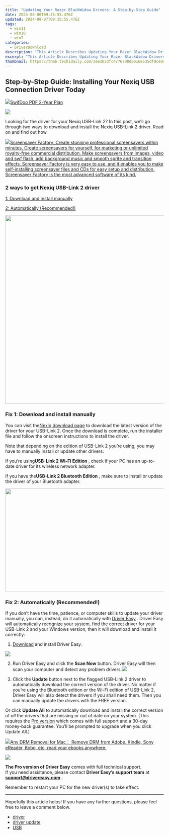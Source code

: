 ```yaml
---
title: "Updating Your Razer BlackWidow Drivers: A Step-by-Step Guide"
date: 2024-08-06T09:35:55.476Z
updated: 2024-08-07T09:35:55.476Z
tags:
  - win11
  - win10
  - win7
categories:
  - DriverDownload
description: "This Article Describes Updating Your Razer BlackWidow Drivers: A Step-by-Step Guide"
excerpt: "This Article Describes Updating Your Razer BlackWidow Drivers: A Step-by-Step Guide"
thumbnail: https://thmb.techidaily.com/3ee1033fc4776708d60168535df9ce0ace02b9d450e390888f83793293d3623b.jpg
---
```


## Step-by-Step Guide: Installing Your Nexiq USB Connection Driver Today

<!-- affiliate ads begin -->
<a href="https://purchase.swifdoo.com/order/checkout.php?PRODS=40002580&QTY=1&AFFILIATE=108875&CART=1"><img src="https://secure.avangate.com/images/merchant/8b932759a5a04ddb34bf79e3f9072e4b/products/3_Product%20box%20white-1024x1024.png" border="0">SwifDoo PDF 2-Year Plan</a>
<!-- affiliate ads end -->
![](https://images.drivereasy.com/wp-content/uploads/2021/05/124034_001.jpg)

 Looking for the driver for your Nexiq USB-Link 2? In this post, we’ll go through two ways to download and install the Nexiq USB-Link 2 driver. Read on and find out how.

<!-- affiliate ads begin -->
<a href="https://secure.2checkout.com/order/checkout.php?PRODS=194977&QTY=1&AFFILIATE=108875&CART=1"><img src="https://www.blumentals.net/scrfactory/images/screensaver-software.png" border="0">Screensaver Factory, Create stunning professional screensavers within minutes. Create screensavers for yourself, for marketing or unlimited royalty-free commercial distribution. Make screensavers from images, video and swf flash, add background music and smooth sprite and transition effects. Screensaver Factory is very easy to use, and it enables you to make self-installing screensaver files and CDs for easy setup and distribution. Screensaver Factory is the most advanced software of its kind.</a>
<!-- affiliate ads end -->
### 2 ways to get Nexiq USB-Link 2 driver

[1: Download and install manually](https://tools.techidaily.com/drivereasy/download/)

[2: Automatically (Recommended!)](https://www.drivereasy.com/knowledge/nexiq-usb-link-2-driver-download/#fix2)

<!-- affiliate ads begin -->
<a href="https://appsumo.8odi.net/c/5597632/2068425/7443" target="_top" id="2068425"><img src="//a.impactradius-go.com/display-ad/7443-2068425" border="0" alt="" width="1200" height="600"/></a><img height="0" width="0" src="https://appsumo.8odi.net/i/5597632/2068425/7443" style="position:absolute;visibility:hidden;" border="0" />
<!-- affiliate ads end -->
### Fix 1: Download and install manually

 You can visit the[Nexiq download page](https://www.nexiq.com/Document/Detail/232) to download the latest version of the driver for your USB-Link 2\. Once the download is complete, run the installer file and follow the onscreen instructions to install the driver.

 Note that depending on the edition of USB-Link 2 you’re using, you may have to manually install or update other drivers:

 If you’re using**USB-Link 2 Wi-Fi Edition** , check if your PC has an up-to-date driver for its wireless network adapter.

 If you have the**USB-Link 2 Bluetooth Edition** , make sure to install or update the driver of your Bluetooth adapter.

<!-- affiliate ads begin -->
<a href="https://ursime.pxf.io/c/5597632/2092236/16384" target="_top" id="2092236"><img src="//a.impactradius-go.com/display-ad/16384-2092236" border="0" alt="" width="1920" height="329"/></a><img height="0" width="0" src="https://imp.pxf.io/i/5597632/2092236/16384" style="position:absolute;visibility:hidden;" border="0" />
<!-- affiliate ads end -->
### Fix 2: Automatically (Recommended!)

 If you don’t have the time, patience, or computer skills to update your driver manually, you can, instead, do it automatically with [Driver Easy](https://tools.techidaily.com/drivereasy/download/) . Driver Easy will automatically recognize your system, find the correct driver for your USB-Link 2 and your Windows version, then it will download and install it correctly:

 1) [Download](https://tools.techidaily.com/drivereasy/download/) and install Driver Easy.

<!-- affiliate ads begin -->
<a href="https://shop.mondly.com/affiliate.php?ACCOUNT=ATISTUDI&AFFILIATE=108875&PATH=https%3A%2F%2Fwww.mondly.com%3FAFFILIATE%3D108875%26RESOURCE%3D%2BEducational%2B970x90%2B"><img src="https://secure.avangate.com/images/merchant/69c418c33ec2e1a4267fa9bb77fa1428/educational-970x90.gif" border="0"></a>
<!-- affiliate ads end -->
 2) Run Driver Easy and click the **Scan Now** button. Driver Easy will then scan your computer and detect any problem drivers.![](https://images.drivereasy.com/wp-content/uploads/2021/04/1-5.jpg)

 3) Click the **Update**  button next to the flagged USB-Link 2 driver to automatically download the correct version of the driver. No matter if you’re using the Bluetooth edition or the Wi-Fi edition of USB-Link 2, Driver Easy will also detect the drivers if you shall need them. Then you can manually update the drivers with the FREE version.

 Or click **Update All** to automatically download and install the correct version of _all_ the drivers that are missing or out of date on your system. (This requires the [Pro version](https://tools.techidaily.com/drivereasy/download/) which comes with full support and a 30-day money-back guarantee. You’ll be prompted to upgrade when you click Update All.)  
<!-- affiliate ads begin -->
<a href="https://secure.2checkout.com/order/checkout.php?PRODS=4600114&QTY=1&AFFILIATE=108875&CART=1"><img src="https://www.epubor.com/images/drm-removal-feature2.png" border="0">Any DRM Removal for Mac： Remove DRM from Adobe, Kindle, Sony eReader, Kobo, etc, read your ebooks anywhere.</a>
<!-- affiliate ads end -->
![](https://images.drivereasy.com/wp-content/uploads/2021/05/2021-05-14_15-11-09.jpg)

**The Pro version of Driver Easy** comes with full technical support.  
 If you need assistance, please contact **Driver Easy’s support team** at **[support@drivereasy.com](https://tools.techidaily.com/drivereasy/download/) .**

Remember to restart your PC for the new driver(s) to take effect.

---

 Hopefully this article helps! If you have any further questions, please feel free to leave a comment below.

* [driver](https://tools.techidaily.com/drivereasy/download/)
* [driver update](https://tools.techidaily.com/drivereasy/download/)
* [USB](https://tools.techidaily.com/drivereasy/download/)

<ins class="adsbygoogle"
     style="display:block"
     data-ad-format="autorelaxed"
     data-ad-client="ca-pub-7571918770474297"
     data-ad-slot="1223367746"></ins>



<ins class="adsbygoogle"
     style="display:block"
     data-ad-client="ca-pub-7571918770474297"
     data-ad-slot="8358498916"
     data-ad-format="auto"
     data-full-width-responsive="true"></ins>
